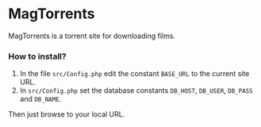 # MagTorrents

MagTorrents is a torrent site for downloading films.

### How to install?

1. In the file `src/Config.php` edit the constant `BASE_URL` to the current site URL.
2. In `src/Config.php` set the database constants `DB_HOST`, `DB_USER`, `DB_PASS` and `DB_NAME`.

Then just browse to your local URL.